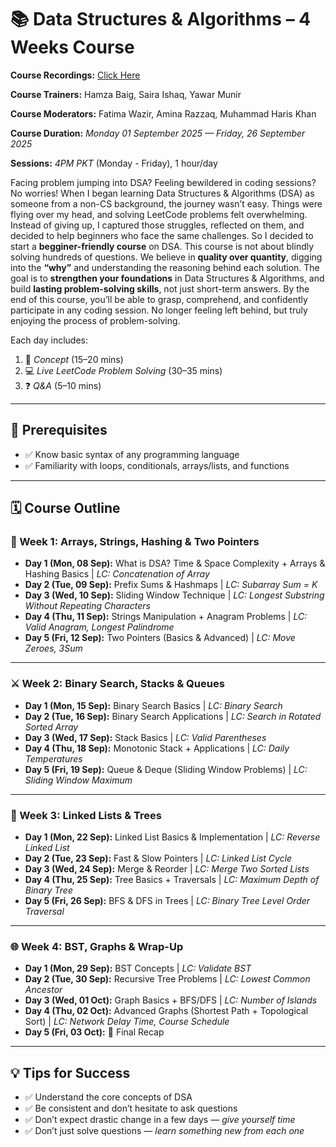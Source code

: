 # 📚 Data Structures & Algorithms – 4 Weeks Course  

**Course Recordings:** [Click Here](https://github.com/hamzabeig/Data-Structures-and-Algorithms-Course/blob/main/Class%20recordings.md)

**Course Trainers:** Hamza Baig, Saira Ishaq, Yawar Munir 

**Course Moderators:** Fatima Wazir, Amina Razzaq, Muhammad Haris Khan

**Course Duration:** *Monday 01 September 2025 — Friday, 26 September 2025*  

**Sessions:** *4PM PKT* (Monday - Friday), 1 hour/day  

Facing problem jumping into DSA? Feeling bewildered in coding sessions? No worries! 
When I began learning Data Structures & Algorithms (DSA) as someone from a non-CS background, the journey wasn’t easy. Things were flying over my head, and solving LeetCode problems felt overwhelming. Instead of giving up, I captured those struggles, reflected on them, and decided to help beginners who face the same challenges. So I decided to start a **begginer-friendly course** on DSA. This course is not about blindly solving hundreds of questions. We believe in **quality over quantity**, digging into the **“why”** and understanding the reasoning behind each solution. The goal is to  **strengthen your foundations** in Data Structures & Algorithms, and build **lasting problem-solving skills**, not just short-term answers. By the end of this course, you’ll be able to grasp, comprehend, and confidently participate in any coding session. No longer feeling left behind, but truly enjoying the process of problem-solving.

Each day includes:  
1. 📖 *Concept* (15–20 mins)  
2. 💻 *Live LeetCode Problem Solving* (30–35 mins)  
3. ❓ *Q&A* (5–10 mins)  

---

## 📌 Prerequisites
- ✅ Know basic syntax of any programming language  
- ✅ Familiarity with loops, conditionals, arrays/lists, and functions  

---

## 🗓 Course Outline  

### 🧠 Week 1: Arrays, Strings, Hashing & Two Pointers  
- **Day 1 (Mon, 08 Sep):** What is DSA? Time & Space Complexity + Arrays & Hashing Basics | *LC: Concatenation of Array*  
- **Day 2 (Tue, 09 Sep):** Prefix Sums & Hashmaps | *LC: Subarray Sum = K*  
- **Day 3 (Wed, 10 Sep):** Sliding Window Technique | *LC: Longest Substring Without Repeating Characters*  
- **Day 4 (Thu, 11 Sep):** Strings Manipulation + Anagram Problems | *LC: Valid Anagram, Longest Palindrome*  
- **Day 5 (Fri, 12 Sep):** Two Pointers (Basics & Advanced) | *LC: Move Zeroes, 3Sum*  

---

### ⚔️ Week 2: Binary Search, Stacks & Queues  
- **Day 1 (Mon, 15 Sep):** Binary Search Basics | *LC: Binary Search*  
- **Day 2 (Tue, 16 Sep):** Binary Search Applications | *LC: Search in Rotated Sorted Array*  
- **Day 3 (Wed, 17 Sep):** Stack Basics | *LC: Valid Parentheses*  
- **Day 4 (Thu, 18 Sep):** Monotonic Stack + Applications | *LC: Daily Temperatures*  
- **Day 5 (Fri, 19 Sep):** Queue & Deque (Sliding Window Problems) | *LC: Sliding Window Maximum*  

---

### 🔗 Week 3: Linked Lists & Trees  
- **Day 1 (Mon, 22 Sep):** Linked List Basics & Implementation | *LC: Reverse Linked List*  
- **Day 2 (Tue, 23 Sep):** Fast & Slow Pointers | *LC: Linked List Cycle*  
- **Day 3 (Wed, 24 Sep):** Merge & Reorder | *LC: Merge Two Sorted Lists*  
- **Day 4 (Thu, 25 Sep):** Tree Basics + Traversals | *LC: Maximum Depth of Binary Tree*  
- **Day 5 (Fri, 26 Sep):** BFS & DFS in Trees | *LC: Binary Tree Level Order Traversal*  

---

### 🌐 Week 4: BST, Graphs & Wrap-Up  
- **Day 1 (Mon, 29 Sep):** BST Concepts | *LC: Validate BST*  
- **Day 2 (Tue, 30 Sep):** Recursive Tree Problems | *LC: Lowest Common Ancestor*  
- **Day 3 (Wed, 01 Oct):** Graph Basics + BFS/DFS | *LC: Number of Islands*  
- **Day 4 (Thu, 02 Oct):** Advanced Graphs (Shortest Path + Topological Sort) | *LC: Network Delay Time, Course Schedule*  
- **Day 5 (Fri, 03 Oct):** 🎉 Final Recap 

---

## 💡 Tips for Success  
- ✅ Understand the core concepts of DSA  
- ✅ Be consistent and don’t hesitate to ask questions  
- ✅ Don’t expect drastic change in a few days — *give yourself time*  
- ✅ Don’t just solve questions — *learn something new from each one*  
